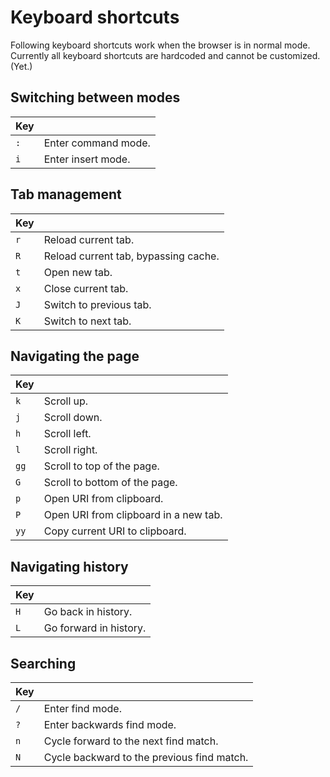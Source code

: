 # Keyboard shortcuts

Following keyboard shortcuts work when the browser is in normal mode. Currently
all keyboard shortcuts are hardcoded and cannot be customized. (Yet.)

## Switching between modes

|Key|                   |
|---|-------------------|
|`:`|Enter command mode.|
|`i`|Enter insert mode. |

## Tab management

|Key|                                    |
|---|------------------------------------|
|`r`|Reload current tab.                 |
|`R`|Reload current tab, bypassing cache.|
|`t`|Open new tab.                       |
|`x`|Close current tab.                  |
|`J`|Switch to previous tab.             |
|`K`|Switch to next tab.                 |

## Navigating the page

|Key|                                     |
|---|-------------------------------------|
|`k`|Scroll up.                           |
|`j`|Scroll down.                         |
|`h`|Scroll left.                         |
|`l`|Scroll right.                        |
|`gg`|Scroll to top of the page.          |
|`G`|Scroll to bottom of the page.        |
|`p`|Open URI from clipboard.             |
|`P`|Open URI from clipboard in a new tab.|
|`yy`|Copy current URI to clipboard.      |

## Navigating history

|Key|                      |
|---|----------------------|
|`H`|Go back in history.   |
|`L`|Go forward in history.|

## Searching

|Key|                                          |
|---|------------------------------------------|
|`/`|Enter find mode.                          |
|`?`|Enter backwards find mode.                |
|`n`|Cycle forward to the next find match.     |
|`N`|Cycle backward to the previous find match.|
